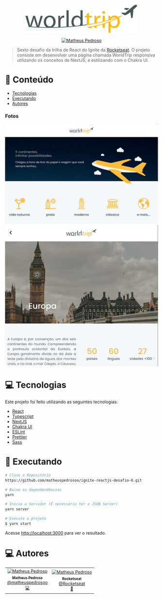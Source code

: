 <div align="center">

![text](/preview/logo.svg)

</div>

<p align="center">
   <a href="https://www.linkedin.com/in/matheuspedrosoo/">
      <img alt="Matheus Pedroso" src="https://img.shields.io/badge/-Matheus Pedroso-ffba08?style=flat&logo=Linkedin&logoColor=white" />
   </a>

</p>

> Sexto desafio da trilha de React do Ignite da [Rocketseat](https://github.com/Rocketseat). O projeto consiste em desenvolver uma página chamada WorldTrip responsiva utilizando os conceitos de NextJS, e estilizando com o Chakra UI.

# :pushpin: Conteúdo

- [Tecnologias](#computer-tecnologias)
- [Executando](#construction_worker-executando)
- [Autores](#computer-autores)

### Fotos

![text](/preview/img1.jpg)
![text](/preview/img2.jpg)

# :computer: Tecnologias

Este projeto foi feito utilizando as seguintes tecnologias:

- [React](https://reactjs.org/)
- [Typescript](https://www.typescriptlang.org/)
- [NextJS](https://nextjs.org/)
- [Chakra UI](https://chakra-ui.com/)
- [ESLint](https://eslint.org/)
- [Prettier](https://prettier.io/)
- [Sass](https://sass-lang.com/)

# :construction_worker: Executando

```bash
# Clone o Repositório
https://github.com/matheuspedrosoo/ignite-reactjs-desafio-6.git
```

```bash
# Baixe as dependendências
yarn
```

```bash
# Inicie o Servidor (É necessário ter o JSON Server)
yarn server
```

```bash
# Execute o projeto
$ yarn start
```

Acesse <http://localhost:3000> para ver o resultado.

# :computer: Autores

<table>
  <tr>
    <td align="center">
      <a href="http://github.com/matheuspedrosoo/">
        <img src="https://avatars.githubusercontent.com/u/76970330?v=4" width="100px;" alt="Matheus Pedroso"/>
        <br />
        <sub>
          <b>Matheus Pedroso</b>
        </sub>
       </a>
       <br />
       <a href="https://www.linkedin.com/in/matheuspedrosoo/" title="Linkedin">@matheuspedrosoo</a>
       <br />
       <a href="https://github.com/matheuspedrosoo/fastfeet-api/commits?author=matheuspedrosoo" title="Code">💻</a>
    </td>
    <td align="center">
      <a href="http://github.com/matheuspedrosoo/">
        <img src="https://avatars0.githubusercontent.com/u/28929274?s=200&v=4" width="100px;" alt="Matheus Pedroso"/>
        <br />
        <sub>
          <b>Rocketseat</b>
        </sub>
       </a>
       <br />
       <a href="https://github.com/Rocketseat" title="Linkedin">@Rocketseat</a>
       <br />
       <a href="https://github.com/matheuspedrosoo/fastfeet-api/commits?author=matheuspedrosoo" title="Creators">🚀</a>
    </td>
  </tr>
</table>
